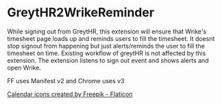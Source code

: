 # GreytHR2WrikeReminder
While signing out from GreytHR, this extension will ensure that Wrike's timesheet page loads up and reminds users to fill the timesheet. It doesnt stop signout from happening but just alerts/reminds the user to fill the timesheet on time. Existing workflow of greytHR is not affected by this extension. The extension listens to sign out event and shows alerts and open Wrike.

FF uses Manifest v2 and Chrome uses v3


<a href="https://www.flaticon.com/free-icons/calendar" title="calendar icons">Calendar icons created by Freepik - Flaticon</a>
